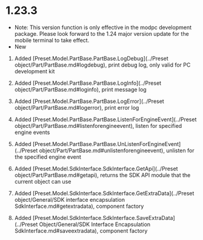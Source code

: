 # 1.23.3 

- Note: This version function is only effective in the modpc development package. Please look forward to the 1.24 major version update for the mobile terminal to take effect. 
- New 

1. Added [Preset.Model.PartBase.PartBase.LogDebug](../Preset object/Part/PartBase.md#logdebug), print debug log, only valid for PC development kit<!--by xgb--> 

1. Added [Preset.Model.PartBase.PartBase.LogInfo](../Preset object/Part/PartBase.md#loginfo), print message log<!--by xgb--> 

1. Added [Preset.Model.PartBase.PartBase.LogError](../Preset object/Part/PartBase.md#logerror), print error log<!--by xgb--> 

1. Added [Preset.Model.PartBase.PartBase.ListenForEngineEvent](../Preset object/Part/PartBase.md#listenforengineevent), listen for specified engine events<!--by xgb--> 

1. Added [Preset.Model.PartBase.PartBase.UnListenForEngineEvent](../Preset object/Part/PartBase.md#unlistenforengineevent), unlisten for the specified engine event<!--by xgb--> 

1. Added [Preset.Model.SdkInterface.SdkInterface.GetApi](../Preset object/Part/PartBase.md#getapi), returns the SDK API module that the current object can use<!--by xgb--> 

1. Added [Preset.Model.SdkInterface.SdkInterface.GetExtraData](../Preset object/General/SDK interface encapsulation SdkInterface.md#getextradata), component factory<!--by xgb--> 

1. Added [Preset.Model.SdkInterface.SdkInterface.SaveExtraData](../Preset Object/General/SDK Interface Encapsulation SdkInterface.md#saveextradata), component factory<!--by xgb--> 

